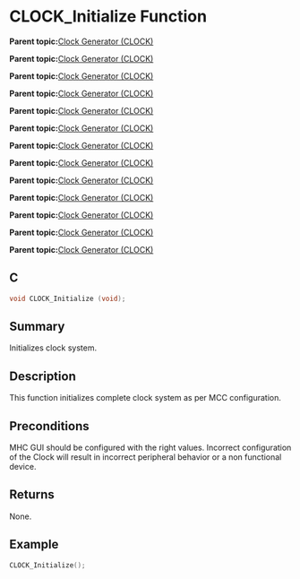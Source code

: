# CLOCK\_Initialize Function

**Parent topic:**[Clock Generator \(CLOCK\)](GUID-5CA6A655-5BB0-4274-ABCD-AA8378F9B934.md)

**Parent topic:**[Clock Generator \(CLOCK\)](GUID-3658D784-AC4A-4E6F-9CDA-56F83DEAB94A.md)

**Parent topic:**[Clock Generator \(CLOCK\)](GUID-49850BE6-BCE1-48AF-BAAB-8094D9064CFA.md)

**Parent topic:**[Clock Generator \(CLOCK\)](GUID-9055E276-2629-4AA5-AC8A-C53082E585DD.md)

**Parent topic:**[Clock Generator \(CLOCK\)](GUID-2CD6667B-9D9B-4A2E-A7F9-F45A8AC174F7.md)

**Parent topic:**[Clock Generator \(CLOCK\)](GUID-15F51F57-E9C3-4D2E-93FC-0616A82E6676.md)

**Parent topic:**[Clock Generator \(CLOCK\)](GUID-EE55EA35-5B6E-4144-98BE-386D75B47675.md)

**Parent topic:**[Clock Generator \(CLOCK\)](GUID-C55DA8B0-D2AB-4B44-9431-91D4469547E5.md)

**Parent topic:**[Clock Generator \(CLOCK\)](GUID-F9783829-A97E-4351-8A32-907D7430CC49.md)

**Parent topic:**[Clock Generator \(CLOCK\)](GUID-0E1B0322-E260-44FB-AA10-8AEA13AE0DBD.md)

**Parent topic:**[Clock Generator \(CLOCK\)](GUID-75AC227F-AB8C-4E63-B326-D1877E5AC17E.md)

**Parent topic:**[Clock Generator \(CLOCK\)](GUID-EE276CA7-1944-459E-A28C-83E8D8787730.md)

**Parent topic:**[Clock Generator \(CLOCK\)](GUID-4A9E51FF-DFC7-4B58-A1D8-E92F57940D05.md)

## C

```c
void CLOCK_Initialize (void);
```

## Summary

Initializes clock system.

## Description

This function initializes complete clock system as per MCC configuration.

## Preconditions

MHC GUI should be configured with the right values. Incorrect configuration of the Clock will result in incorrect peripheral behavior or a non functional device.

## Returns

None.

## Example

```c
CLOCK_Initialize();
```

